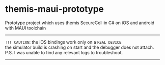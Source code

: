 # themis-maui-prototype
Prototype project which uses themis SecureCell in C# on iOS and android with MAUI toolchain

---

`!!! CAUTION`: the iOS bindings work only on a `REAL DEVICE` <br/>
the simulator build is crashing on start and the debugger does not attach.<br/>
P.S. I was unable to find any relevant logs to troubleshoot.

---